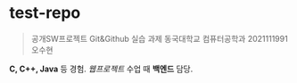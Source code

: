 # test-repo

> 공개SW프로젝트 Git&Github 실습 과제
> 동국대학교 컴퓨터공학과 2021111991 오수현

**C, C++, Java** 등 경험.
*웹프로젝트* 수업 때 **백엔드** 담당.
